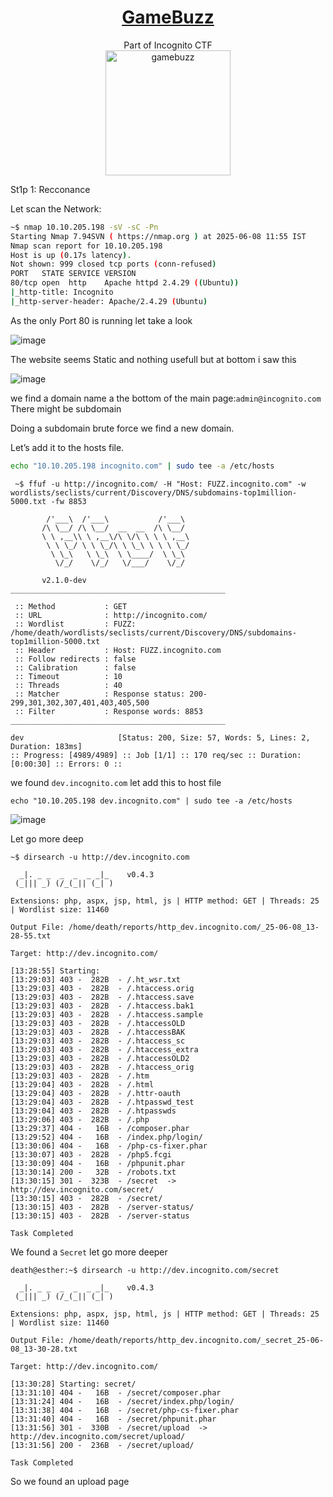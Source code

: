 # <div align='center'>[GameBuzz](https://tryhackme.com/room/gamebuzz)</div>
<div align='center'>Part of Incognito CTF</div>
<div align='center'>
  <img alt="gamebuzz" src="https://github.com/user-attachments/assets/b82d2e36-8800-4cd3-98a7-388c3ff47c7b" height='200'></img>
</div>

St1p 1: Recconance

Let scan the Network:
```bash
~$ nmap 10.10.205.198 -sV -sC -Pn
Starting Nmap 7.94SVN ( https://nmap.org ) at 2025-06-08 11:55 IST
Nmap scan report for 10.10.205.198
Host is up (0.17s latency).
Not shown: 999 closed tcp ports (conn-refused)
PORT   STATE SERVICE VERSION
80/tcp open  http    Apache httpd 2.4.29 ((Ubuntu))
|_http-title: Incognito
|_http-server-header: Apache/2.4.29 (Ubuntu)
```

As the only Port 80 is running let take a look

![image](https://github.com/user-attachments/assets/8abe2a1f-be10-4b00-8cf9-06ae27178ffb)

The website seems Static and nothing usefull but at bottom i saw this

![image](https://github.com/user-attachments/assets/3ea0814f-49ef-4e52-8d83-771dcddfeaa5)

we find a domain name a the bottom of the main page:`admin@incognito.com` There might be subdomain 

Doing a subdomain brute force we find a new domain.

Let’s add it to the hosts file.
```bash
echo "10.10.205.198 incognito.com" | sudo tee -a /etc/hosts 
```
```
 ~$ ffuf -u http://incognito.com/ -H "Host: FUZZ.incognito.com" -w wordlists/seclists/current/Discovery/DNS/subdomains-top1million-5000.txt -fw 8853

        /'___\  /'___\           /'___\       
       /\ \__/ /\ \__/  __  __  /\ \__/       
       \ \ ,__\\ \ ,__\/\ \/\ \ \ \ ,__\      
        \ \ \_/ \ \ \_/\ \ \_\ \ \ \ \_/      
         \ \_\   \ \_\  \ \____/  \ \_\       
          \/_/    \/_/   \/___/    \/_/       

       v2.1.0-dev
________________________________________________

 :: Method           : GET
 :: URL              : http://incognito.com/
 :: Wordlist         : FUZZ: /home/death/wordlists/seclists/current/Discovery/DNS/subdomains-top1million-5000.txt
 :: Header           : Host: FUZZ.incognito.com
 :: Follow redirects : false
 :: Calibration      : false
 :: Timeout          : 10
 :: Threads          : 40
 :: Matcher          : Response status: 200-299,301,302,307,401,403,405,500
 :: Filter           : Response words: 8853
________________________________________________

dev                     [Status: 200, Size: 57, Words: 5, Lines: 2, Duration: 183ms]
:: Progress: [4989/4989] :: Job [1/1] :: 170 req/sec :: Duration: [0:00:30] :: Errors: 0 ::
```

we found `dev.incognito.com` let add this to host file
```
echo "10.10.205.198 dev.incognito.com" | sudo tee -a /etc/hosts 
```

![image](https://github.com/user-attachments/assets/efaac4ca-4150-4a71-b4a4-b556786f63f8)

Let go more deep
```
~$ dirsearch -u http://dev.incognito.com

  _|. _ _  _  _  _ _|_    v0.4.3
 (_||| _) (/_(_|| (_| )

Extensions: php, aspx, jsp, html, js | HTTP method: GET | Threads: 25 | Wordlist size: 11460

Output File: /home/death/reports/http_dev.incognito.com/_25-06-08_13-28-55.txt

Target: http://dev.incognito.com/

[13:28:55] Starting: 
[13:29:03] 403 -  282B  - /.ht_wsr.txt
[13:29:03] 403 -  282B  - /.htaccess.orig
[13:29:03] 403 -  282B  - /.htaccess.save
[13:29:03] 403 -  282B  - /.htaccess.bak1
[13:29:03] 403 -  282B  - /.htaccess.sample
[13:29:03] 403 -  282B  - /.htaccessOLD
[13:29:03] 403 -  282B  - /.htaccessBAK
[13:29:03] 403 -  282B  - /.htaccess_sc
[13:29:03] 403 -  282B  - /.htaccess_extra
[13:29:03] 403 -  282B  - /.htaccessOLD2
[13:29:03] 403 -  282B  - /.htaccess_orig
[13:29:03] 403 -  282B  - /.htm
[13:29:04] 403 -  282B  - /.html
[13:29:04] 403 -  282B  - /.httr-oauth
[13:29:04] 403 -  282B  - /.htpasswd_test
[13:29:04] 403 -  282B  - /.htpasswds
[13:29:06] 403 -  282B  - /.php
[13:29:37] 404 -   16B  - /composer.phar
[13:29:52] 404 -   16B  - /index.php/login/
[13:30:06] 404 -   16B  - /php-cs-fixer.phar
[13:30:07] 403 -  282B  - /php5.fcgi
[13:30:09] 404 -   16B  - /phpunit.phar
[13:30:14] 200 -   32B  - /robots.txt
[13:30:15] 301 -  323B  - /secret  ->  http://dev.incognito.com/secret/
[13:30:15] 403 -  282B  - /secret/
[13:30:15] 403 -  282B  - /server-status/
[13:30:15] 403 -  282B  - /server-status

Task Completed
```
We found a `Secret` let go more deeper
```
death@esther:~$ dirsearch -u http://dev.incognito.com/secret

  _|. _ _  _  _  _ _|_    v0.4.3
 (_||| _) (/_(_|| (_| )

Extensions: php, aspx, jsp, html, js | HTTP method: GET | Threads: 25 | Wordlist size: 11460

Output File: /home/death/reports/http_dev.incognito.com/_secret_25-06-08_13-30-28.txt

Target: http://dev.incognito.com/

[13:30:28] Starting: secret/
[13:31:10] 404 -   16B  - /secret/composer.phar
[13:31:24] 404 -   16B  - /secret/index.php/login/
[13:31:38] 404 -   16B  - /secret/php-cs-fixer.phar
[13:31:40] 404 -   16B  - /secret/phpunit.phar
[13:31:56] 301 -  330B  - /secret/upload  ->  http://dev.incognito.com/secret/upload/
[13:31:56] 200 -  236B  - /secret/upload/

Task Completed
```
So we found an upload page 
